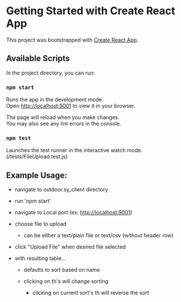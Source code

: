 # Getting Started with Create React App

This project was bootstrapped with [Create React App](https://github.com/facebook/create-react-app).

## Available Scripts

In the project directory, you can run:

### `npm start`

Runs the app in the development mode.\
Open [http://localhost:9001](http://localhost:9001) to view it in your browser.

The page will reload when you make changes.\
You may also see any lint errors in the console.

### `npm test`

Launches the test runner in the interactive watch mode.\
(/tests/FileUpload.test.js)

## Example Usage:

* navigate to outdoor.sy_client directory

* run 'npm start'

* navigate to Local port (ex: [http://localhost:9001](http://localhost:9001))

* choose file to upload
    * can be either a text/plain file or text/csv (without header row)

* click "Upload File" when desired file selected

* with resulting table...

    * defaults to sort based on name

    * clicking on th's will change sorting

        * clicking on current sort's th will reverse the sort
